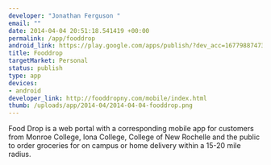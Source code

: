 ```yaml
--- 
developer: "Jonathan Ferguson "
email: ""
date: 2014-04-04 20:51:18.541419 +00:00
permalink: /app/fooddrop
android_link: https://play.google.com/apps/publish/?dev_acc=16779887473991294579#ApkPlace:p=tmp.16779887473991294579.1396644494830
title: Fooddrop
targetMarket: Personal
status: publish
type: app
devices: 
- android
developer_link: http://fooddropny.com/mobile/index.html
thumb: /uploads/app/2014-04/2014-04-04-fooddrop.png
---
```


Food Drop is a web portal with a corresponding mobile app for customers from Monroe College, Iona College, College of New Rochelle and the public to order groceries for on campus or home delivery within a 15-20 mile radius. 
